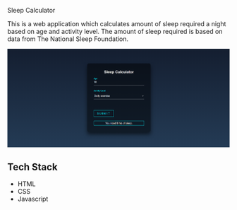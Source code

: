 Sleep Calculator 

This is a web application which calculates amount of sleep required a night based on age and activity level. The amount of sleep required is based on data from The National Sleep Foundation.

![image](../../assets/sleep_calculator.png)


## Tech Stack
- HTML
- CSS
- Javascript

